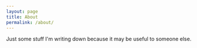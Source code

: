 ```yaml
---
layout: page
title: About
permalink: /about/
---
```


Just some stuff I'm writing down because it may be useful to someone else.
